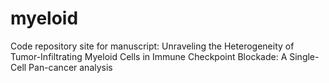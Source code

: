 # myeloid
Code repository site for manuscript: Unraveling the Heterogeneity of Tumor-Infiltrating Myeloid Cells in Immune Checkpoint Blockade: A Single-Cell Pan-cancer analysis
